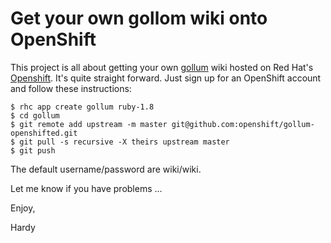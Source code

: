 # Get your own gollom wiki onto OpenShift

This project is all about getting your own [gollum](https://github.com/github/gollum) wiki hosted on
Red Hat's [Openshift](https://openshift.redhat.com/app/). It's quite straight forward. Just sign up
for an OpenShift account and follow these instructions:

    $ rhc app create gollum ruby-1.8 
    $ cd gollum
    $ git remote add upstream -m master git@github.com:openshift/gollum-openshifted.git
    $ git pull -s recursive -X theirs upstream master
    $ git push

The default username/password are wiki/wiki.


Let me know if you have problems ...

Enjoy,

Hardy
